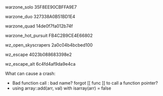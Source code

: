 
warzone_solo 35F8EE90CBFFA9E7

warzone_duo 327338A0B51BD1E4

warzone_quad 14de0f7fa012b74f

warzone_hot_pursuit FB4C2B9CE4E66802

wz_open_skyscrapers 2a0c04b4bcbed100

wz_escape 4023b088683398e2

wz_escape_alt 6c4fd4af9da9e4ca

What can cause a crash:

- Bad function call : bad name? forgot [[ func ]] to call a function pointer?
- using array::add(arr, val) with isarray(arr) = false